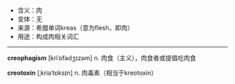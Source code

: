 - <span class="definition">含义：肉</span>
- <span class="definition">变体：无</span>
- <span class="definition">来源：希腊单词kreas（意为flesh，即肉）</span>
- <span class="definition">用途：构成肉相关词汇</span>

---

<span class="vocabulary">**creophagism**</span> [kriˈɒfədʒɪzəm] n. 肉食（主义），肉食者或提倡吃肉食

<span class="vocabulary">**creotoxin**</span> [ˌkriəˈtɒksɪn] n. 肉毒素（相当于kreotoxin）


